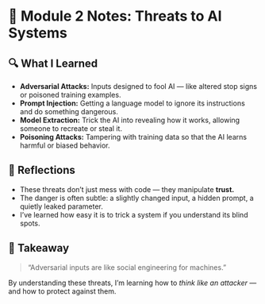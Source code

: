 # 🧨 Module 2 Notes: Threats to AI Systems

## 🔍 What I Learned

- **Adversarial Attacks:** Inputs designed to fool AI — like altered stop signs or poisoned training examples.
- **Prompt Injection:** Getting a language model to ignore its instructions and do something dangerous.
- **Model Extraction:** Trick the AI into revealing how it works, allowing someone to recreate or steal it.
- **Poisoning Attacks:** Tampering with training data so that the AI learns harmful or biased behavior.

## 🧠 Reflections

- These threats don’t just mess with code — they manipulate **trust.**
- The danger is often subtle: a slightly changed input, a hidden prompt, a quietly leaked parameter.
- I’ve learned how easy it is to trick a system if you understand its blind spots.

## 🚀 Takeaway

> “Adversarial inputs are like social engineering for machines.”

By understanding these threats, I’m learning how to *think like an attacker* — and how to protect against them.


